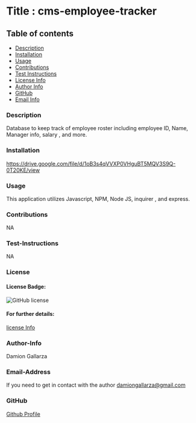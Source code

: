 # Title : cms-employee-tracker


  ## Table of contents
  - [Description](#description)
  - [Installation](#installation)
  - [Usage](#usage)
  - [Contributions](#contributions)
  - [Test Instructions](#test-instructions)
  - [License Info](#license)
  - [Author Info](#author-info)
  - [GitHub](#GitHub)
  - [Email Info](#email-address)




  ### Description
  Database to keep track of employee roster including employee ID, Name, Manager info, salary , and more.

  ### Installation 
  https://drive.google.com/file/d/1oB3s4qVVXP0VHguBT5MQV3S9Q-0T20KE/view
  

  ### Usage 
  This application utilizes Javascript, NPM, Node JS, inquirer , and  express.

  ### Contributions
  NA

  ### Test-Instructions
  NA

  ### License
  #### License Badge:
  ![GitHub license](https://img.shields.io/badge/license-None-blue.svg)
  #### For further details:
  [license Info](https://choosealicense.com/licenses/)

  ### Author-Info
  Damion Gallarza

  ### Email-Address
  If you need to get in contact with the author
  damiongallarza@gmail.com

  

  ### GitHub
  [Github Profile](https://github.com/DamionG22)

